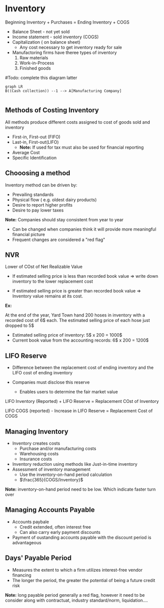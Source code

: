 # Inventory 
Beginning Inventory + Purchases = Ending Inventory + COGS

- Balance Sheet - not yet sold 
- Income statement - sold inventory (COGS)
- Capitalization ( on balance sheet)
    * Any cost necessary to get inventory ready for sale 
- Manufactoring firms have theree types of inventory 
    1. Raw materials
    2. Work-in-Process
    3. Finished goods 


#Todo: complete this diagram latter
```mermaid
graph LR
B((Cash collection)) --1 --> A[Manufacturing Company]
    
```

## Methods  of Costing Inventory 
All methods produce different costs assigned to cost of goods sold and inventory 
- First-in, First-out (FIFO)
- Last-in, First-out(LIFO)
    * **Note:** If used for tax must also be used for financial reporting 
- Average Cost
- Specific Identification 

## Chooosing a method
Inventory method can be driven by: 
- Prevailing standards
- Physical flow ( e.g. oldest dairy products)
- Desire to report higher profits
- Desire to pay lower taxes

**Note:** Companies should stay consistent from year to year 
- Can be changed when companies think it will provide more meaningful financial picture 
- Frequent changes are considered a "red flag"

## NVR 
Lower of COst of Net Realizable Value 
- If estimated selling price is less than recorded book value => write down inventory to the lower replacement cost

- If estimated selling price is greater than recorded book value => Inventory value remains at its cost. 

**Ex:**

At the end of the year, Yard Town hand 200 hoses in inventory with a recorded cost of 6$ each. The estimated selling price of each hose just dropped to 5$

- Estimated selling price of inventory: 5$ x 200 = 1000$
- Current book value from the accounting records: 6$ x 200 = 1200$

## LIFO Reserve
- Difference between the replacement cost of ending inventory and the LIFO cost of ending inventory 

- Companies must disclose this reserve 
    * Enables users to determine the fair market value 

LIFO Inventory (Reported) + LIFO Reserve = Replacement COst of Inventory 

LIFO COGS (reported) - Increase in LIFO Reserve = Replacement Cost of COGS

## Managing Inventory 
- Inventory creates costs
    * Purchase and/or manufacturing costs
    * Warehousing costs
    * Insurance costs
- Inventory reduction using methods like Just-in-time inventory 
- Assessment of inventory management 
    * Use the inventory-on-hand period calculation 
    * $\frac{365}{COGS/Inventory}$  

**Note:** inventory-on-hand period need to be low. Which indicate faster turn over 

## Managing Accounts Payable 
- Accounts paybale 
    * Credit extended, often interest free
    * Can also carry early payment discounts
- Payment of oustanding accounts payable with the discount period is advantageous 

## Days' Payable Period 

- Measures the extent to which a firm utilizes interest-free vendor financing
- The longer the period, the greater the potential of being a future credit risk 

**Note:** long payable period generally a red flag, however it need to be consider along with contractuat, industry standard/norm, liquidation.... 

